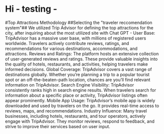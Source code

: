 # 
# Hi - testing - 



#Top Attractions Methodology
##Selecting the "traveler reccomendation system"##
We utilized Trip Advisor for defining the top attractions for the city, after inquiring about the most utilized site with Chat GPT - 
User Base: TripAdvisor has a massive user base, with millions of registered users worldwide. Travelers actively contribute reviews, ratings, and recommendations for various destinations, accommodations, and attractions.
Reviews and Ratings: The platform hosts an extensive collection of user-generated reviews and ratings. These provide valuable insights into the quality of hotels, restaurants, and activities, helping travelers make informed decisions.
Global Coverage: TripAdvisor covers a vast range of destinations globally. Whether you’re planning a trip to a popular tourist spot or an off-the-beaten-path location, chances are you’ll find relevant information on TripAdvisor.
Search Engine Visibility: TripAdvisor consistently ranks high in search engine results. When travelers search for information about a specific place or activity, TripAdvisor listings often appear prominently.
Mobile App Usage: TripAdvisor’s mobile app is widely downloaded and used by travelers on the go. It provides real-time access to reviews, maps, and recommendations.
Industry Influence: Many travel businesses, including hotels, restaurants, and tour operators, actively engage with TripAdvisor. They monitor reviews, respond to feedback, and strive to improve their services based on user input.
